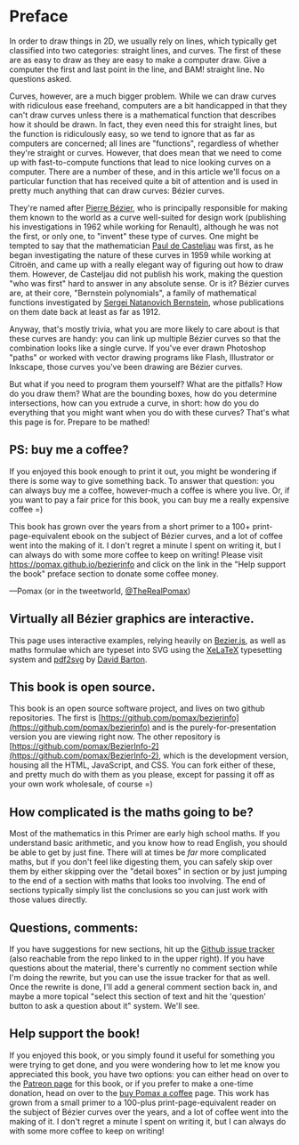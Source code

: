 # Preface

In order to draw things in 2D, we usually rely on lines, which typically get classified into two categories: straight lines, and curves. The first of these are as easy to draw as they are easy to make a computer draw. Give a computer the first and last point in the line, and BAM! straight line. No questions asked.

Curves, however, are a much bigger problem. While we can draw curves with ridiculous ease freehand, computers are a bit handicapped in that they can't draw curves unless there is a mathematical function that describes how it should be drawn. In fact, they even need this for straight lines, but the function is ridiculously easy, so we tend to ignore that as far as computers are concerned; all lines are "functions", regardless of whether they're straight or curves. However, that does mean that we need to come up with fast-to-compute functions that lead to nice looking curves on a computer. There are a number of these, and in this article we'll focus on a particular function that has received quite a bit of attention and is used in pretty much anything that can draw curves: Bézier curves.

They're named after [Pierre Bézier](https://en.wikipedia.org/wiki/Pierre_B%C3%A9zier), who is principally responsible for making them known to the world as a curve well-suited for design work (publishing his investigations in 1962 while working for Renault), although he was not the first, or only one, to "invent" these type of curves. One might be tempted to say that the mathematician [Paul de Casteljau](https://en.wikipedia.org/wiki/Paul_de_Casteljau) was first, as he began investigating the nature of these curves in 1959 while working at Citroën, and came up with a really elegant way of figuring out how to draw them. However, de Casteljau did not publish his work, making the question "who was first" hard to answer in any absolute sense. Or is it? Bézier curves are, at their core, "Bernstein polynomials", a family of mathematical functions investigated by [Sergei Natanovich Bernstein](https://en.wikipedia.org/wiki/Sergei_Natanovich_Bernstein), whose publications on them date back at least as far as 1912.

Anyway, that's mostly trivia, what you are more likely to care about is that these curves are handy: you can link up multiple Bézier curves so that the combination looks like a single curve. If you've ever drawn Photoshop "paths" or worked with vector drawing programs like Flash, Illustrator or Inkscape, those curves you've been drawing are Bézier curves.

But what if you need to program them yourself? What are the pitfalls? How do you draw them? What are the bounding boxes, how do you determine intersections, how can you extrude a curve, in short: how do you do everything that you might want when you do with these curves? That's what this page is for. Prepare to be mathed!

<div class="print">

## PS: buy me a coffee?

If you enjoyed this book enough to print it out, you might be wondering if there is some way to give something back. To answer that question: you can always buy me a coffee, however-much a coffee is where you live. Or, if you want to pay a fair price for this book, you can buy me a really expensive coffee =)

This book has grown over the years from a short primer to a 100+ print-page-equivalent ebook on the subject of Bézier curves, and a lot of coffee went into the making of it. I don't regret a minute I spent on writing it, but I can always do with some more coffee to keep on writing! Please visit https://pomax.github.io/bezierinfo and click on the link in the "Help support the book" preface section to donate some coffee money.

</div>

—Pomax (or in the tweetworld, [@TheRealPomax](https://twitter.com/TheRealPomax))

<div class="note">

## Virtually all Bézier graphics are interactive.

This page uses interactive examples, relying heavily on [Bezier.js](http://pomax.github.io/bezierjs), as well as maths formulae which are typeset into SVG using the [XeLaTeX](https://ctan.org/pkg/xetex) typesetting system and [pdf2svg](https://github.com/dawbarton/pdf2svg) by [David Barton](http://www.cityinthesky.co.uk/).

## This book is open source.

This book is an open source software project, and lives on two github repositories. The first is [https://github.com/pomax/bezierinfo](https://github.com/pomax/bezierinfo) and is the purely-for-presentation version you are viewing right now. The other repository is [https://github.com/pomax/BezierInfo-2](https://github.com/pomax/BezierInfo-2), which is the development version, housing all the HTML, JavaScript, and CSS. You can fork either of these, and pretty much do with them as you please, except for passing it off as your own work wholesale, of course =)

## How complicated is the maths going to be?

Most of the mathematics in this Primer are early high school maths. If you understand basic arithmetic, and you know how to read English, you should be able to get by just fine. There will at times be *far* more complicated maths, but if you don't feel like digesting them, you can safely skip over them by either skipping over the "detail boxes" in section or by just jumping to the end of a section with maths that looks too involving. The end of sections typically simply list the conclusions so you can just work with those values directly.

## Questions, comments:

If you have suggestions for new sections, hit up the [Github issue tracker](https://github.com/pomax/BezierInfo-2/issues) (also reachable from the repo linked to in the upper right). If you have questions about the material, there's currently no comment section while I'm doing the rewrite, but you can use the issue tracker for that as well. Once the rewrite is done, I'll add a general comment section back in, and maybe a more topical "select this section of text and hit the 'question' button to ask a question about it" system. We'll see.

## Help support the book!

If you enjoyed this book, or you simply found it useful for something you were trying to get done, and you were wondering how to let me know you appreciated this book, you have two options: you can either head on over to the [Patreon page](https://patreon.com/bezierinfo) for this book, or if you prefer to make a one-time donation, head on over to the [buy Pomax a coffee](https://www.paypal.com/cgi-bin/webscr?cmd=_s-xclick&hosted_button_id=QPRDLNGDANJSW) page. This work has grown from a small primer to a 100-plus print-page-equivalent reader on the subject of Bézier curves over the years, and a lot of coffee went into the making of it. I don't regret a minute I spent on writing it, but I can always do with some more coffee to keep on writing!

</div>
